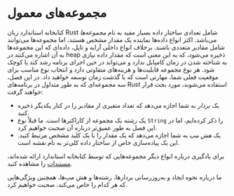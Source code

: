 # مجموعه‌های معمول

کتابخانه استاندارد زبان Rust شامل تعدادی ساختار داده بسیار مفید به نام
_مجموعه‌ها_ می‌باشد. اکثر انواع داده‌ها نماینده یک مقدار مشخص هستند، اما
مجموعه‌ها می‌توانند شامل مقادیر متعددی باشند. برخلاف انواع داخلی آرایه و
تاپل، داده‌ای که این مجموعه‌ها به آن اشاره می‌کنند در heap ذخیره می‌شود،
که به این معنی است که مقدار داده نیازی به شناخته شدن در زمان کامپایل ندارد
و می‌تواند در حین اجرای برنامه رشد کند یا کوچک شود. هر نوع مجموعه قابلیت‌ها
و هزینه‌های متفاوتی دارد و انتخاب نوع مناسب برای موقعیت فعلی شما، مهارتی
است که با گذشت زمان توسعه خواهید داد. در این فصل، سه مجموعه‌ای که به طور
متداول در برنامه‌های Rust استفاده می‌شوند، مورد بحث قرار خواهند گرفت:

- یک _بردار_ به شما اجازه می‌دهد که تعداد متغیری از مقادیر را در کنار
  یکدیگر ذخیره کنید.
- یک _رشته_ یک مجموعه از کاراکترها است. ما قبلاً نوع `String` را ذکر کرده‌ایم،
  اما در این فصل به طور عمیق‌تر درباره آن صحبت خواهیم کرد.
- یک _هش مپ_ به شما اجازه می‌دهد که یک مقدار را با یک کلید مشخص مرتبط کنید.
  این یک پیاده‌سازی خاص از ساختار داده کلی‌تر به نام _نقشه_ است.

برای یادگیری درباره انواع دیگر مجموعه‌هایی که توسط کتابخانه استاندارد ارائه شده‌اند،
[مستندات][collections] را مشاهده کنید.

ما درباره نحوه ایجاد و به‌روزرسانی بردارها، رشته‌ها و هش مپ‌ها، همچنین ویژگی‌هایی
که هر کدام را خاص می‌کند، صحبت خواهیم کرد.

[collections]: https://doc.rust-lang.org/std/collections/index.html
